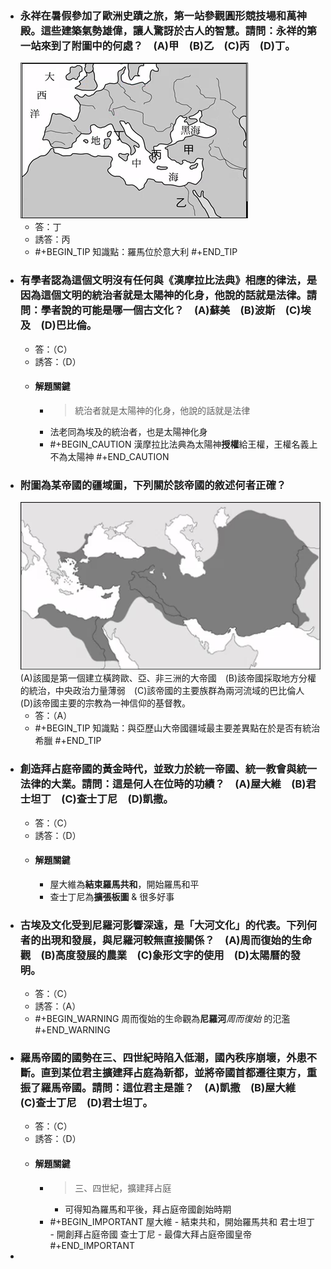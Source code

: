 - ### 永祥在暑假參加了歐洲史蹟之旅，第一站參觀圓形競技場和萬神殿。這些建築氣勢雄偉，讓人驚訝於古人的智慧。請問：永祥的第一站來到了附圖中的何處？　(A)甲　(B)乙　(C)丙　(D)丁。 
  ![image.png](../assets/image_1665386913139_0.png)
	- 答：丁
	- 誘答：丙
	- #+BEGIN_TIP
	  知識點：羅馬位於意大利
	  #+END_TIP
- ### 有學者認為這個文明沒有任何與《漢摩拉比法典》相應的律法，是因為這個文明的統治者就是太陽神的化身，他說的話就是法律。請問：學者說的可能是哪一個古文化？　(A)蘇美　(B)波斯　(C)埃及　(D)巴比倫。 
	- 答：（C）
	- 誘答：（D）
	- #### 解題關鍵
		- > 統治者就是太陽神的化身，他說的話就是法律
		- 法老同為埃及的統治者，也是太陽神化身
		- #+BEGIN_CAUTION
		  漢摩拉比法典為太陽神**授權**給王權，王權名義上不為太陽神
		  #+END_CAUTION
- ### 附圖為某帝國的疆域圖，下列關於該帝國的敘述何者正確？
  ![image.png](../assets/image_1665387413365_0.png) 
  (A)該國是第一個建立橫跨歐、亞、非三洲的大帝國　(B)該帝國採取地方分權的統治，中央政治力量薄弱　(C)該帝國的主要族群為兩河流域的巴比倫人　(D)該帝國主要的宗教為一神信仰的基督教。
	- 答：（A）
	- #+BEGIN_TIP
	  知識點：與亞歷山大帝國疆域最主要差異點在於是否有統治希臘
	  #+END_TIP
- ### 創造拜占庭帝國的黃金時代，並致力於統一帝國、統一教會與統一法律的大業。請問：這是何人在位時的功績？　(A)屋大維　(B)君士坦丁　(C)查士丁尼　(D)凱撒。 
	- 答：（C）
	- 誘答：（D）
	- #### 解題關鍵
		- 屋大維為**結束羅馬共和**，開始羅馬和平
		- 查士丁尼為**擴張板圖** & 很多好事
- ### 古埃及文化受到尼羅河影響深遠，是「大河文化」的代表。下列何者的出現和發展，與尼羅河較無直接關係？　(A)周而復始的生命觀　(B)高度發展的農業　(C)象形文字的使用　(D)太陽曆的發明。 
	- 答：（C）
	- 誘答：（A）
	- #+BEGIN_WARNING
	  周而復始的生命觀為**尼羅河***周而復始* 的氾濫
	  #+END_WARNING
- ### 羅馬帝國的國勢在三、四世紀時陷入低潮，國內秩序崩壞，外患不斷。直到某位君主擴建拜占庭為新都，並將帝國首都遷往東方，重振了羅馬帝國。請問：這位君主是誰？　(A)凱撒　(B)屋大維　(C)查士丁尼　(D)君士坦丁。 
	- 答：（C）
	- 誘答：（D）
	- #### 解題關鍵
		- > 三、四世紀，擴建拜占庭
			- 可得知為羅馬和平後，拜占庭帝國創始時期
		- #+BEGIN_IMPORTANT
		  屋大維 - 結束共和，開始羅馬共和
		  君士坦丁 - 開創拜占庭帝國
		  查士丁尼 - 最偉大拜占庭帝國皇帝
		  #+END_IMPORTANT
-